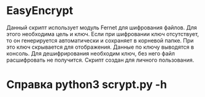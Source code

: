 # EasyEncrypt
Данный скрипт использует модуль Fernet для шифрования файлов.
Для этого необходима цель и ключ. Если при шифровании ключ отсутствует, то он генерируется автоматически 
и сохраняет в корневой папке. При это ключ скрывается для отображения. Данные по ключу выводятся в консоль.
Для дешифрирования необходим ключ, без него файл расшифровать не получится. 
Скрипт создан для личного пользования.
# Справка python3 scrypt.py -h

